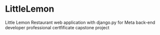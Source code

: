# LittleLemon
Little Lemon Restaurant web application with django.py for Meta back-end developer professional certfificate capstone project
